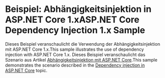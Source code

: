# <a name="aspnet-core-dependency-injection-1x-sample"></a><span data-ttu-id="31d6a-101">Beispiel: Abhängigkeitsinjektion in ASP.NET Core 1.x</span><span class="sxs-lookup"><span data-stu-id="31d6a-101">ASP.NET Core Dependency Injection 1.x Sample</span></span>

<span data-ttu-id="31d6a-102">Dieses Beispiel veranschaulicht die Verwendung der Abhängigkeitsinjektion mit ASP.NET Core 1.x.</span><span class="sxs-lookup"><span data-stu-id="31d6a-102">This sample illustrates the use of dependency injection with ASP.NET Core 1.x.</span></span> <span data-ttu-id="31d6a-103">Dieses Beispiel veranschaulicht das Szenario aus Artikel [Abhängigkeitsinjektion mit ASP.NET Core](https://docs.microsoft.com/aspnet/core/fundamentals/dependency-injection).</span><span class="sxs-lookup"><span data-stu-id="31d6a-103">This sample demonstrates the scenario described in the [Dependency injection in ASP.NET Core](https://docs.microsoft.com/aspnet/core/fundamentals/dependency-injection) topic.</span></span>
